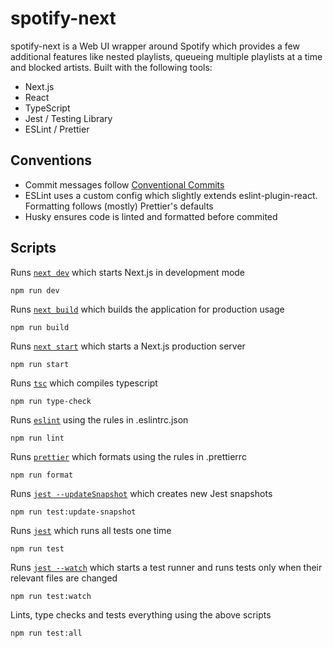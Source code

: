 # spotify-next

spotify-next is a Web UI wrapper around Spotify which provides a few additional features like nested playlists, queueing multiple playlists at a time and blocked artists. Built with the following tools:

- Next.js
- React
- TypeScript
- Jest / Testing Library
- ESLint / Prettier

## Conventions

- Commit messages follow [Conventional Commits](https://www.conventionalcommits.org/en/v1.0.0/)
- ESLint uses a custom config which slightly extends eslint-plugin-react. Formatting follows (mostly) Prettier's defaults
- Husky ensures code is linted and formatted before commited

## Scripts

Runs [`next dev`](https://nextjs.org/docs/api-reference/cli#development) which starts Next.js in development mode

```
npm run dev
```

Runs [`next build`](https://nextjs.org/docs/api-reference/cli#build) which builds the application for production usage

```
npm run build
```

Runs [`next start`](https://nextjs.org/docs/api-reference/cli#production) which starts a Next.js production server

```
npm run start
```

Runs [`tsc`](https://www.typescriptlang.org/docs/handbook/compiler-options.html) which compiles typescript

```
npm run type-check
```

Runs [`eslint`](https://eslint.org/docs/user-guide/command-line-interface) using the rules in .eslintrc.json

```
npm run lint
```

Runs [`prettier`](https://prettier.io/docs/en/cli.html) which formats using the rules in .prettierrc

```
npm run format
```

Runs [`jest --updateSnapshot`](https://jestjs.io/docs/snapshot-testing) which creates new Jest snapshots

```
npm run test:update-snapshot
```

Runs [`jest`](https://jestjs.io/docs/cli) which runs all tests one time

```
npm run test
```

Runs [`jest --watch`](https://jestjs.io/docs/cli#--watch) which starts a test runner and runs tests only when their relevant files are changed

```
npm run test:watch
```

Lints, type checks and tests everything using the above scripts

```
npm run test:all
```
